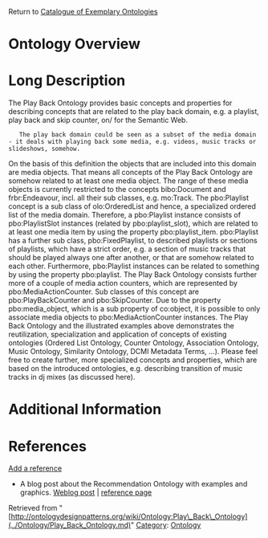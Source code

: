 Return to [Catalogue of Exemplary Ontologies](../Ontology/Main.md "Ontology:Main")



#  Ontology Overview


#  Long Description


The Play Back Ontology provides basic concepts and properties for describing concepts that are related to the play back domain, e.g. a playlist, play back and skip counter, on/ for the Semantic Web.




```
   The play back domain could be seen as a subset of the media domain - it deals with playing back some media, e.g. videos, music tracks or slideshows, somehow.

```

On the basis of this definition the objects that are included into this domain are media objects. That means all concepts of the Play Back Ontology are somehow related to at least one media object. The range of these media objects is currently restricted to the concepts bibo:Document and frbr:Endeavour, incl. all their sub classes, e.g. mo:Track.
The pbo:Playlist concept is a sub class of olo:OrderedList and hence, a specialized ordered list of the media domain. Therefore, a pbo:Playlist instance consists of pbo:PlaylistSlot instances (related by pbo:playlist\_slot), which are related to at least one media item by using the property pbo:playlist\_item. pbo:Playlist has a further sub class, pbo:FixedPlaylist, to described playlists or sections of playlists, which have a strict order, e.g. a section of music tracks that should be played always one after another, or that are somehow related to each other. Furthermore, pbo:Playlist instances can be related to something by using the property pbo:playlist.
The Play Back Ontology consists further more of a couple of media action counters, which are represented by pbo:MediaActionCounter. Sub classes of this concept are pbo:PlayBackCounter and pbo:SkipCounter. Due to the property pbo:media\_object, which is a sub property of co:object, it is possible to only associate media objects to pbo:MediaActionCounter instances.
The Play Back Ontology and the illustrated examples above demonstrates the reutilization, specialization and application of concepts of existing ontologies (Ordered List Ontology, Counter Ontology, Association Ontology, Music Ontology, Similarity Ontology, DCMI Metadata Terms, ...). Please feel free to create further, more specialized concepts and properties, which are based on the introduced ontologies, e.g. describing transition of music tracks in dj mixes (as discussed here).



#  Additional Information


  



  




#  References


[Add a reference](index.php@title=Odp%253AAdd_reference&subject=Ontology%253APlay+Back+Ontology.html "http://ontologydesignpatterns.org/wiki/index.php?title=Odp:Add_reference&subject=Ontology%3APlay+Back+Ontology")



* A blog post about the Recommendation Ontology with examples and graphics. [Weblog post](http://smiy.org/2010/07/27/the-play-back-ontology/ "http://smiy.org/2010/07/27/the-play-back-ontology/") | [reference page](../Community/References/Play_Back_Ontology_announcement.md "Community:References/Play Back Ontology announcement")




Retrieved from "[http://ontologydesignpatterns.org/wiki/Ontology:Play\_Back\_Ontology](../Ontology/Play_Back_Ontology.md)"
 [Category](http://ontologydesignpatterns.org/wiki/Special:Categories "Special:Categories"): [Ontology](../Category/Ontology.md "Category:Ontology")
